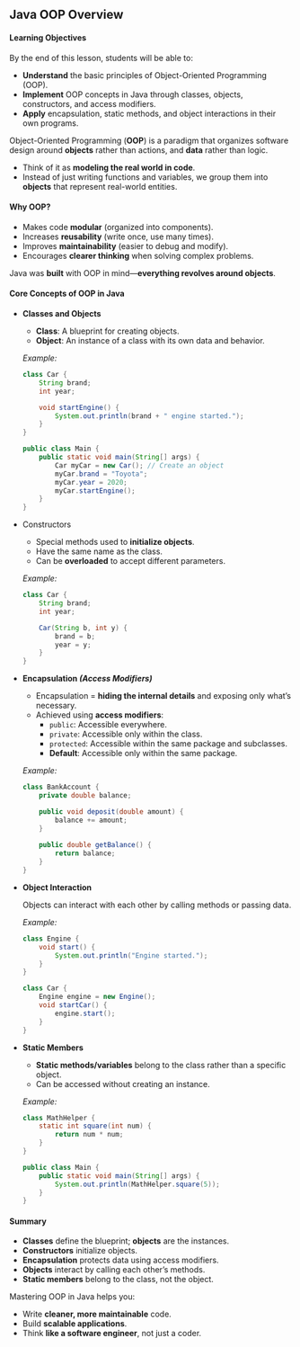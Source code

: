 ## Java OOP Overview
#### Learning Objectives
By the end of this lesson, students will be able to:
- **Understand** the basic principles of Object-Oriented Programming (OOP).
- **Implement** OOP concepts in Java through classes, objects, constructors, and access modifiers.
- **Apply** encapsulation, static methods, and object interactions in their own programs.

Object-Oriented Programming (**OOP**) is a paradigm that organizes software design around **objects** rather than actions, and **data** rather than logic.

* Think of it as **modeling the real world in code**.
* Instead of just writing functions and variables, we group them into **objects** that represent real-world entities.

#### Why OOP?

* Makes code **modular** (organized into components).
* Increases **reusability** (write once, use many times).
* Improves **maintainability** (easier to debug and modify).
* Encourages **clearer thinking** when solving complex problems.

Java was **built** with OOP in mind—**everything revolves around objects**.

#### Core Concepts of OOP in Java

- **Classes and Objects**
    - **Class**: A blueprint for creating objects.
    - **Object**: An instance of a class with its own data and behavior.

    *Example:*

    ```java
    class Car {
        String brand;
        int year;

        void startEngine() {
            System.out.println(brand + " engine started.");
        }
    }

    public class Main {
        public static void main(String[] args) {
            Car myCar = new Car(); // Create an object
            myCar.brand = "Toyota";
            myCar.year = 2020;
            myCar.startEngine();
        }
    }
    ````

- Constructors
    - Special methods used to **initialize objects**.
    - Have the same name as the class.
    - Can be **overloaded** to accept different parameters.

    *Example:*

    ```java
    class Car {
        String brand;
        int year;

        Car(String b, int y) {
            brand = b;
            year = y;
        }
    }
    ```

- **Encapsulation *(Access Modifiers)***
    - Encapsulation = **hiding the internal details** and exposing only what’s necessary.
    - Achieved using **access modifiers**:
        - `public`: Accessible everywhere.
        - `private`: Accessible only within the class.
        - `protected`: Accessible within the same package and subclasses.
        - **Default**: Accessible only within the same package.

    *Example:*

    ```java
    class BankAccount {
        private double balance;

        public void deposit(double amount) {
            balance += amount;
        }
        
        public double getBalance() {
            return balance;
        }
    }
    ````

- **Object Interaction**

    Objects can interact with each other by calling methods or passing data.

    *Example:*

    ```java
    class Engine {
        void start() {
            System.out.println("Engine started.");
        }
    }

    class Car {
        Engine engine = new Engine();
        void startCar() {
            engine.start();
        }
    }
    ```

- **Static Members**

    - **Static methods/variables** belong to the class rather than a specific object.
    - Can be accessed without creating an instance.

    *Example:*

    ```java
    class MathHelper {
        static int square(int num) {
            return num * num;
        }
    }

    public class Main {
        public static void main(String[] args) {
            System.out.println(MathHelper.square(5));
        }
    }
    ```

#### Summary
- **Classes** define the blueprint; **objects** are the instances.
- **Constructors** initialize objects.
- **Encapsulation** protects data using access modifiers.
- **Objects** interact by calling each other’s methods.
- **Static members** belong to the class, not the object.

Mastering OOP in Java helps you:

* Write **cleaner, more maintainable** code.
* Build **scalable applications**.
* Think **like a software engineer**, not just a coder.

